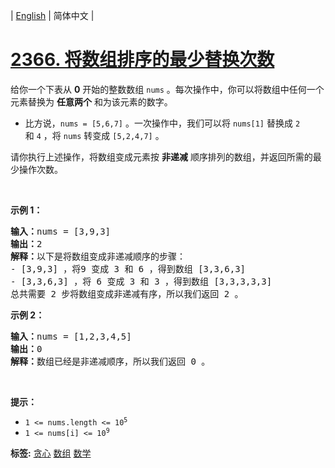 | [English](README_EN.md) | 简体中文 |

# [2366. 将数组排序的最少替换次数](https://leetcode.cn/problems/minimum-replacements-to-sort-the-array)
<p>给你一个下表从 <strong>0</strong>&nbsp;开始的整数数组&nbsp;<code>nums</code>&nbsp;。每次操作中，你可以将数组中任何一个元素替换为&nbsp;<strong>任意两个</strong>&nbsp;和为该元素的数字。</p>

<ul>
	<li>比方说，<code>nums = [5,6,7]</code>&nbsp;。一次操作中，我们可以将&nbsp;<code>nums[1]</code> 替换成&nbsp;<code>2</code> 和&nbsp;<code>4</code>&nbsp;，将&nbsp;<code>nums</code>&nbsp;转变成&nbsp;<code>[5,2,4,7]</code>&nbsp;。</li>
</ul>

<p>请你执行上述操作，将数组变成元素按 <strong>非递减</strong> 顺序排列的数组，并返回所需的最少操作次数。</p>

<p>&nbsp;</p>

<p><strong>示例 1：</strong></p>

<pre>
<b>输入：</b>nums = [3,9,3]
<b>输出：</b>2
<b>解释：</b>以下是将数组变成非递减顺序的步骤：
- [3,9,3] ，将9 变成 3 和 6 ，得到数组 [3,3,6,3] 
- [3,3,6,3] ，将 6 变成 3 和 3 ，得到数组 [3,3,3,3,3] 
总共需要 2 步将数组变成非递减有序，所以我们返回 2 。
</pre>

<p><strong>示例 2：</strong></p>

<pre>
<b>输入：</b>nums = [1,2,3,4,5]
<b>输出：</b>0
<b>解释：</b>数组已经是非递减顺序，所以我们返回 0 。
</pre>

<p>&nbsp;</p>

<p><strong>提示：</strong></p>

<ul>
	<li><code>1 &lt;= nums.length &lt;= 10<sup>5</sup></code></li>
	<li><code>1 &lt;= nums[i] &lt;= 10<sup>9</sup></code></li>
</ul>

**标签:**  [贪心](https://leetcode.cn/tag/greedy) [数组](https://leetcode.cn/tag/array) [数学](https://leetcode.cn/tag/math) 